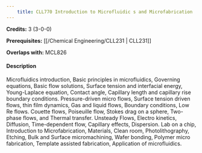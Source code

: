 ```yaml
---
    title: CLL770 Introduction to Microfluidic s and Microfabrication
---
```

**Credits:** 3 (3-0-0)



**Prerequisites:** [[/Chemical Engineering/CLL231 | CLL231]]

**Overlaps with:** MCL826

#### Description 
Microfluidics introduction, Basic principles in microfluidics, Governing equations, Basic flow solutions, Surface tension and interfacial energy, Young-Laplace equation, Contact angle, Capillary length and capillary rise boundary conditions. Pressure-driven micro flows, Surface tension driven flows, thin film dynamics, Gas and liquid flows, Boundary conditions, Low Re flows. Couette flows, Poiseuille flow, Stokes drag on a sphere, Two-phase flows, and Thermal transfer. Unsteady Flows, Electro kinetics, Diffusion, Time-dependent flow, Capillary effects, Dispersion. Lab on a chip, Introduction to Microfabrication, Materials, Clean room, Photolithography, Etching, Bulk and Surface micromachining, Wafer bonding, Polymer micro fabrication, Template assisted fabrication, Application of microfluidics.